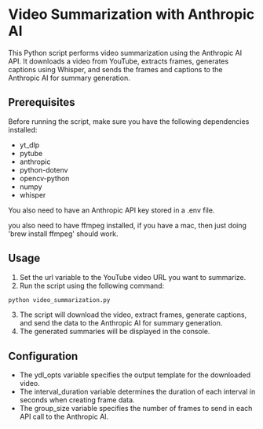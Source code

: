 # Video Summarization with Anthropic AI

This Python script performs video summarization using the Anthropic AI API. It downloads a video from YouTube, extracts frames, generates captions using Whisper, and sends the frames and captions to the Anthropic AI for summary generation.

## Prerequisites

Before running the script, make sure you have the following dependencies installed:

* yt_dlp
* pytube
* anthropic
* python-dotenv
* opencv-python
* numpy
* whisper

You also need to have an Anthropic API key stored in a .env file.

you also need to have ffmpeg installed, if you have a mac, then just doing 'brew install ffmpeg' should work.

## Usage

1. Set the url variable to the YouTube video URL you want to summarize.
2. Run the script using the following command:

```bash
python video_summarization.py
```

3. The script will download the video, extract frames, generate captions, and send the data to the Anthropic AI for summary generation.
4. The generated summaries will be displayed in the console.

## Configuration

* The ydl_opts variable specifies the output template for the downloaded video.
* The interval_duration variable determines the duration of each interval in seconds when creating frame data.
* The group_size variable specifies the number of frames to send in each API call to the Anthropic AI.



